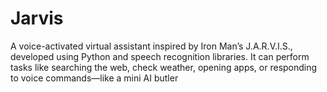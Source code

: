 # Jarvis
A voice-activated virtual assistant inspired by Iron Man’s J.A.R.V.I.S., developed using Python and speech recognition libraries. It can perform tasks like searching the web, check weather, opening apps, or responding to voice commands—like a mini AI butler
